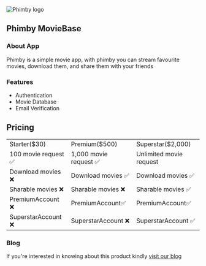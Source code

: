 ![Phimby logo](https://33333.cdn.cke-cs.com/kSW7V9NHUXugvhoQeFaf/images/04155f57c3e3478f53c75a440cc2ab089488a396fd5f901e.png)

## Phimby MovieBase

### About App

Phimby is a simple movie app, with phimby you can stream favourite movies, download them, and share them with your friends

### Features

*   Authentication
*   Movie Database
*   Email Verification

## Pricing

<table><tbody><tr><td>Starter($30)</td><td>Premium($500)</td><td>Superstar($2,000)</td></tr><tr><td>100 movie request ✅</td><td>1,000 movie request ✅</td><td>Unlimited movie request</td></tr><tr><td>Download movies ❌</td><td>Download movies ✅</td><td>Download movies ✅</td></tr><tr><td>Sharable movies ❌</td><td>Sharable movies ❌</td><td>Sharable movies ✅</td></tr><tr><td>PremiumAccount ❌</td><td>PremiumAccount✅</td><td>PremiumAccount✅</td></tr><tr><td>SuperstarAccount ❌</td><td>SuperstarAccount ❌</td><td>SuperstarAccount ✅</td></tr></tbody></table>

### Blog

If you're interested in knowing about this product kindly [visit our blog](https://phimby.vercel.app/)